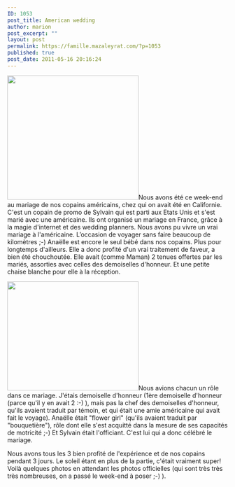 ```yaml
---
ID: 1053
post_title: American wedding
author: marion
post_excerpt: ""
layout: post
permalink: https://famille.mazaleyrat.com/?p=1053
published: true
post_date: 2011-05-16 20:16:24
---
```

<a href="http://famille.mazaleyrat.com/wp-content/uploads/2011/05/princesse.jpg"><img src="http://famille.mazaleyrat.com/wp-content/uploads/2011/05/princesse-300x284.jpg" alt="" title="princesse" width="300" height="284" class="alignleft size-medium wp-image-1054" /></a>Nous avons été ce week-end au mariage de nos copains américains, chez qui on avait été en Californie. C'est un copain de promo de Sylvain qui est parti aux Etats Unis et s'est marié avec une américaine. Ils ont organisé un mariage en France, grâce à la magie d'internet et des wedding planners. Nous avons pu vivre un vrai mariage à l'américaine. L’occasion de voyager sans faire beaucoup de kilomètres ;-)
Anaëlle est encore le seul bébé dans nos copains. Plus pour longtemps d'ailleurs. Elle a donc profité d'un vrai traitement de faveur, a bien été chouchoutée. Elle avait (comme Maman) 2 tenues offertes par les mariés, assorties avec celles des demoiselles d'honneur. Et une petite chaise blanche pour elle à la réception.


<a href="http://famille.mazaleyrat.com/wp-content/uploads/2011/05/réception.jpg"><img src="http://famille.mazaleyrat.com/wp-content/uploads/2011/05/réception-300x249.jpg" alt="" title="réception" width="300" height="249" class="alignright size-medium wp-image-1056" /></a>Nous avions chacun un rôle dans ce mariage. J'étais demoiselle d'honneur (1ère demoiselle d'honneur (parce qu'il y en avait 2 :-) ), mais pas la chef des demoiselles d'honneur, qu'ils avaient traduit par témoin, et qui était une amie américaine qui avait fait le voyage). Anaëlle était "flower girl" (qu'ils avaient traduit par "bouquetière"), rôle dont elle s'est acquitté dans la mesure de ses capacités de motricité ;-)
Et Sylvain était l'officiant. C'est lui qui a donc célébré le mariage. 

Nous avons tous les 3 bien profité de l'expérience et de nos copains pendant 3 jours. Le soleil étant en plus de la partie, c'était vraiment super!
Voilà quelques photos en attendant les photos officielles (qui sont très très très nombreuses, on a passé le week-end à poser ;-) ).